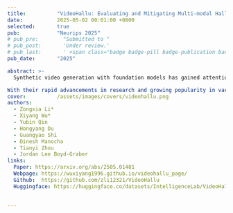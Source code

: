 ```yaml
---
title:          "VideoHallu: Evaluating and Mitigating Multi-modal Hallucinations for Synthetic Videos"
date:           2025-05-02 00:01:00 +0800
selected:       true
pub:            "Neurips 2025"
# pub_pre:        "Submitted to "
# pub_post:       'Under review.'
# pub_last:       ' <span class="badge badge-pill badge-publication badge-success">Oral</span>'
pub_date:       "2025"

abstract: >-
  Synthetic video generation with foundation models has gained attention for its realism and wide applications. While these models produce high-quality frames, they often fail to respect common sense and physical laws, resulting in abnormal content. Existing metrics like VideoScore emphasize general quality but ignore such violations and lack interpretability. A more insightful approach is using multi-modal large language models (MLLMs) as interpretable evaluators, as seen in FactScore. Yet, MLLMs' ability to detect abnormalities in synthetic videos remains underexplored. To address this, we introduce VideoHallu, a benchmark featuring synthetic videos from models like Veo2, Sora, and Kling, paired with expert-designed QA tasks solvable via human-level reasoning across various categories. We assess several SoTA MLLMs, including GPT-4o, Gemini-2.5-Pro, Qwen-2.5-VL, and newer models like Video-R1 and VideoChat-R1. Despite strong real-world performance on MVBench and MovieChat, these models still hallucinate on basic commonsense and physics tasks in synthetic settings, underscoring the challenge of hallucination. We further fine-tune SoTA MLLMs using Group Relative Policy Optimization (GRPO) on real and synthetic commonsense/physics data. Results show notable accuracy gains, especially with counterexample integration, advancing MLLMs' reasoning capabilities.

With their rapid advancements in research and growing popularity in various applications, we provide a comprehensive survey of VLMs. Specifically, we provide a systematic overview of VLMs in the following aspects:
cover:          /assets/images/covers/videohallu.png
authors:
  - Zongxia Li*
  - Xiyang Wu*
  - Yubin Qin
  - Hongyang Du
  - Guangyao Shi
  - Dinesh Manocha
  - Tianyi Zhou
  - Jordan Lee Boyd-Graber
links:
  Paper: https://arxiv.org/abs/2505.01481
  Webpage: https://wuxiyang1996.github.io/videohallu_page/
  Github:  https://github.com/zli12321/VideoHallu
  Huggingface: https://huggingface.co/datasets/IntelligenceLab/VideoHallu
  
  
---
```


